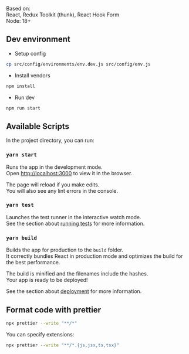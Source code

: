 Based on:  
React, Redux Toolkit (thunk), React Hook Form  
Node: 18+

## Dev environment

- Setup config

```bash
cp src/config/environments/env.dev.js src/config/env.js
```

- Install vendors

```bash
npm install
```

- Run dev

```bash
npm run start
```

## Available Scripts

In the project directory, you can run:

### `yarn start`

Runs the app in the development mode.<br />
Open [http://localhost:3000](http://localhost:3000) to view it in the browser.

The page will reload if you make edits.<br />
You will also see any lint errors in the console.

### `yarn test`

Launches the test runner in the interactive watch mode.<br />
See the section about [running tests](https://facebook.github.io/create-react-app/docs/running-tests) for more information.

### `yarn build`

Builds the app for production to the `build` folder.<br />
It correctly bundles React in production mode and optimizes the build for the best performance.

The build is minified and the filenames include the hashes.<br />
Your app is ready to be deployed!

See the section about [deployment](https://facebook.github.io/create-react-app/docs/deployment) for more information.

## Format code with prettier

```bash
npx prettier --write "**/*"
```

You can specify extensions:

```bash
npx prettier --write "**/*.{js,jsx,ts,tsx}"
```
